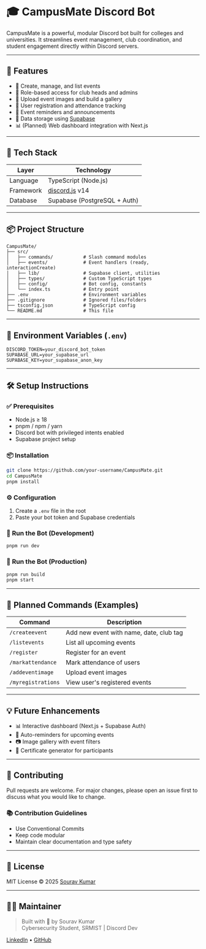 
# 🎓 CampusMate Discord Bot

CampusMate is a powerful, modular Discord bot built for colleges and universities. It streamlines event management, club coordination, and student engagement directly within Discord servers.

---

## 🚀 Features

- 📅 Create, manage, and list events
- 👥 Role-based access for club heads and admins
- 📸 Upload event images and build a gallery
- 📝 User registration and attendance tracking
- 🔔 Event reminders and announcements
- 💾 Data storage using [Supabase](https://supabase.io)
- 📊 (Planned) Web dashboard integration with Next.js

---

## 🧰 Tech Stack

| Layer      | Technology              |
|------------|--------------------------|
| Language   | TypeScript (Node.js)     |
| Framework  | [discord.js](https://discord.js.org) v14 |
| Database   | Supabase (PostgreSQL + Auth) |

---

## 📦 Project Structure

```
CampusMate/
├── src/
│   ├── commands/           # Slash command modules
│   ├── events/             # Event handlers (ready, interactionCreate)
│   ├── lib/                # Supabase client, utilities
│   ├── types/              # Custom TypeScript types
│   ├── config/             # Bot config, constants
│   └── index.ts            # Entry point
├── .env                    # Environment variables
├── .gitignore              # Ignored files/folders
├── tsconfig.json           # TypeScript config
└── README.md               # This file
```

---

## 🔐 Environment Variables (`.env`)

```env
DISCORD_TOKEN=your_discord_bot_token
SUPABASE_URL=your_supabase_url
SUPABASE_KEY=your_supabase_anon_key
```

---

## 🛠 Setup Instructions

### ✅ Prerequisites
- Node.js ≥ 18
- pnpm / npm / yarn
- Discord bot with privileged intents enabled
- Supabase project setup

### 📦 Installation

```bash
git clone https://github.com/your-username/CampusMate.git
cd CampusMate
pnpm install
```

### ⚙️ Configuration

1. Create a `.env` file in the root
2. Paste your bot token and Supabase credentials

### 🧪 Run the Bot (Development)

```bash
pnpm run dev
```

### 🚀 Run the Bot (Production)

```bash
pnpm run build
pnpm start
```

---

## 🧠 Planned Commands (Examples)

| Command          | Description                              |
|------------------|------------------------------------------|
| `/createevent`   | Add new event with name, date, club tag  |
| `/listevents`    | List all upcoming events                 |
| `/register`      | Register for an event                    |
| `/markattendance`| Mark attendance of users                 |
| `/addeventimage` | Upload event images                      |
| `/myregistrations` | View user's registered events         |

---

## 💡 Future Enhancements

- 📊 Interactive dashboard (Next.js + Supabase Auth)
- 🔔 Auto-reminders for upcoming events
- 📷 Image gallery with event filters
- 🧾 Certificate generator for participants

---

## 🤝 Contributing

Pull requests are welcome. For major changes, please open an issue first to discuss what you would like to change.

### 📚 Contribution Guidelines
- Use Conventional Commits
- Keep code modular
- Maintain clear documentation and type safety

---

## 📄 License

MIT License © 2025 [Sourav Kumar](https://github.com/itzsouravkumar)

---

## 🙋‍♂️ Maintainer

> Built with 💙 by Sourav Kumar  
> Cybersecurity Student, SRMIST | Discord Dev 

[LinkedIn](https://linkedin.com/in/itzsouravkumar) • [GitHub](https://github.com/itzsouravkumar)
